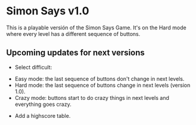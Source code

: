 # Simon Says v1.0
This is a playable versión of the Simon Says Game. It's on the Hard mode where every level has a different sequence of buttons.

## Upcoming updates for next versions
* Select difficult:
- Easy mode: the last sequence of buttons don't change in next levels.
- Hard mode: the last sequence of buttons change in next levels (version 1.0).
- Crazy mode: buttons start to do crazy things in next levels and everything goes crazy.

* Add a highscore table.
